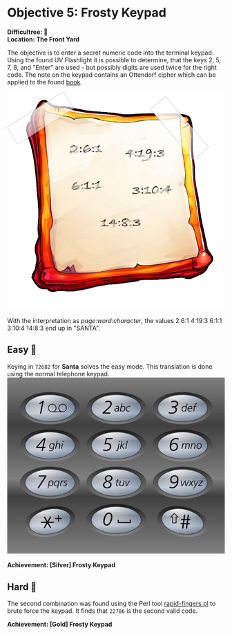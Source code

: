 # Objective 5: Frosty Keypad

**Difficultree: 🎄**  
**Location: The Front Yard**

The objective is to enter a secret numeric code into the terminal keypad.
Using the found UV Flashlight it is possible to determine, that the keys 2, 5, 7, 8, and "Enter" are used - but possibly digits are used twice for the right code.
The note on the keypad contains an Ottendorf cipher which can be applied to the found [book](https://frost-y-book.com/).

![Note](note.png)

With the interpretation as *page*:*word*:*character*, the values 2:6:1 4:19:3 6:1:1 3:10:4 14:8:3 end up in "SANTA".

## Easy 🥈
Keying in `72682` for **Santa** solves the easy mode.
This translation is done using the normal telephone keypad.
![Telephone Keypad](Telephone-keypad2.svg.png)

**Achievement: [Silver] Frosty Keypad**

## Hard 🥇
The second combination was found using the Perl tool [rapid-fingers.pl](rapid-fingers.pl) to brute force the keypad.
It finds that `22786` is the second valid code.

**Achievement: [Gold] Frosty Keypad**
<!--stackedit_data:
eyJoaXN0b3J5IjpbLTEwODM1MjIyNzRdfQ==
-->